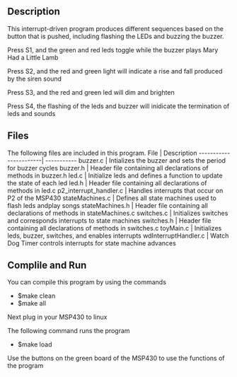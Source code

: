## Description
This interrupt-driven program produces different sequences based on the button
that is pushed, including flashing the LEDs and buzzing the buzzer.

Press S1, and the green and red leds toggle while the buzzer plays Mary Had a
Little Lamb

Press S2, and the red and green light will indicate a rise and fall produced
by the siren sound

Press S3, and the red and green led will dim and brighten

Press S4, the flashing of the leds and buzzer will inidicate the termination
of leds and sounds

## Files

The following files are included in this program.
File | Description
-----------------------| -----------
buzzer.c               | Intializes the buzzer and sets the period for buzzer cycles
buzzer.h               | Header file containing all declarations of methods in buzzer.h
led.c                  | Initialize leds and defines a function to update the state of each led
led.h                  | Header file containing all declarations of methods in led.c
p2_interrupt_handler.c | Handles interrupts that occur on P2 of the MSP430
stateMachines.c        | Defines all state machines used to flash leds andplay songs
stateMachines.h        | Header file containing all declarations of methods in stateMachines.c
switches.c             | Initializes switches and corresponds interrupts to state machines
switches.h             | Header file containing all declarations of methods in switches.c
toyMain.c              | Initializes leds, buzzer, switches, and enables interrupts
wdInterruptHandler.c   | Watch Dog Timer controls interrupts for state machine advances

## Complile and Run
You can compile this program by using the commands
*    $make clean
*    $make all

Next plug in your MSP430 to linux

The following command runs the program
*    $make load

Use the buttons on the green board of the MSP430 to use the functions of the program








